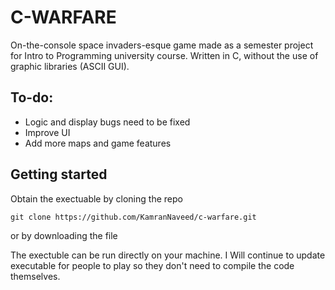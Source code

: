 # C-WARFARE

On-the-console space invaders-esque game made as a semester project for Intro to Programming university course. Written in C, without the use of graphic libraries (ASCII GUI). 

## To-do:

- Logic and display bugs need to be fixed
- Improve UI
- Add more maps and game features

## Getting started

Obtain the exectuable by cloning the repo

```
git clone https://github.com/KamranNaveed/c-warfare.git
```
or by downloading the file

The exectuble can be run directly on your machine. I Will continue to update executable for people to play so they don't need to compile the code themselves.
